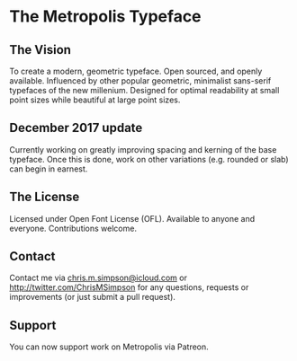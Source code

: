 # The Metropolis Typeface

## The Vision

To create a modern, geometric typeface. Open sourced, and openly available. Influenced by other popular geometric, minimalist sans-serif typefaces of the new millenium. Designed for optimal readability at small point sizes while beautiful at large point sizes.

## December 2017 update

Currently working on greatly improving spacing and kerning of the base typeface. Once this is done, work on other variations (e.g. rounded or slab) can begin in earnest.

## The License

Licensed under Open Font License (OFL). Available to anyone and everyone. Contributions welcome.

## Contact

Contact me via chris.m.simpson@icloud.com or http://twitter.com/ChrisMSimpson for any questions, requests or improvements (or just submit a pull request).

## Support

You can now support work on Metropolis via Patreon.

